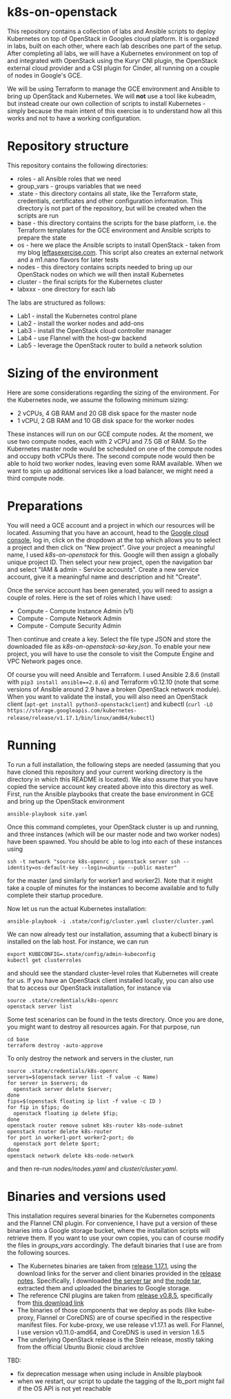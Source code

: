 # k8s-on-openstack

This repository contains a collection of labs and Ansible scripts to deploy Kubernetes on top of OpenStack in Googles cloud platform. It is organized in labs, built on each other, where each lab describes one part of the setup. After completing all labs, we will have a Kubernetes environment on top of and integrated with OpenStack using the Kuryr CNI plugin, the OpenStack external cloud provider and a CSI plugin for Cinder, all running on a couple of nodes in Google's GCE.

We will be using Terraform to manage the GCE environment and Ansible to bring up OpenStack and Kubernetes. We will **not** use a tool like kubeadm, but instead create our own collection of scripts to install Kubernetes - simply because the main intent of this exercise is to understand how all this works and not to have a working configuration.

# Repository structure

This repository contains the following directories:

* roles - all Ansible roles that we need
* group_vars - groups variables that we need
* .state - this directory contains all state, like the Terraform state, credentials, certificates and other configuration information. This directory is not part of the repository, but will be created when the scripts are run
* base - this directory contains the scripts for the base platform, i.e. the Terraform templates for the GCE environment and Ansible scripts to prepare the state
* os - here we place the Ansible scripts to install OpenStack - taken from my blog [leftasexercise.com](https://leftasexercise.com/2020/01/20/q-running-your-own-cloud-with-openstack-overview/). This script also creates an external network and a m1.nano flavors for later tests
* nodes - this directory contains scripts needed to bring up our OpenStack nodes on which we will then install Kubernetes
* cluster - the final scripts for the Kubernetes cluster
* labxxx - one directory for each lab

The labs are structured as follows:

* Lab1 - install the Kubernetes control plane
* Lab2 - install the worker nodes and add-ons
* Lab3 - install the OpenStack cloud controller manager
* Lab4 - use Flannel with the host-gw backend
* Lab5 - leverage the OpenStack router to build a network solution


# Sizing of the environment

Here are some considerations regarding the sizing of the environment. For the Kubernetes node, we assume the following minimum sizing:

* 2 vCPUs, 4 GB RAM and 20 GB disk space for the master node
* 1 vCPU, 2 GB RAM and 10 GB disk space for the worker nodes

These instances will run on our GCE compute nodes. At the moment, we use two compute nodes, each with 2 vCPU and 7.5 GB of RAM. So the Kubernetes master node would be scheduled on one of the compute nodes and occupy both vCPUs there. The second compute node would then be able to hold two worker nodes, leaving even some RAM available. When we want to spin up additional services like a load balancer, we might need a third compute node. 


# Preparations

You will need a GCE account and a project in which our resources will be located. Assuming that you have an account, head to the [Google cloud console](https://console.cloud.google.com/), log in, click on the dropdown at the top which allows you to select a project and then click on "New project". Give your project a meaningful name, I used *k8s-on-openstack* for this. Google will then assign a globally unique project ID. Then select your new project, open the navigation bar and select "IAM & admin - Service accounts". Create a new service account, give it a meaningful name and description and hit "Create". 

Once the service account has been generated, you will need to assign a couple of roles. Here is the set of roles which I have used:

* Compute - Compute Instance Admin (v1)
* Compute - Compute Network Admin
* Compute - Compute Security Admin

Then continue and create a key. Select the file type JSON and store the downloaded file as *k8s-on-openstack-sa-key.json*. To enable your new project, you will have to use the console to visit the Compute Engine and VPC Network pages once. 

Of course you will need Ansible and Terraform. I used Ansible 2.8.6 (install with `pip3 install ansible==2.8.6`) and Terraform v0.12.10 (note that some versions of Ansible around 2.9 have a broken OpenStack network module). When you want to validate the install, you will also need an OpenStack client (`apt-get install python3-openstackclient`) and kubectl (`curl -LO https://storage.googleapis.com/kubernetes-release/release/v1.17.1/bin/linux/amd64/kubectl`)

# Running 

To run a full installation, the following steps are needed (assuming that you have cloned this repository and your current working directory is the directory in which this README is located). We also assume that you have copied the service account key created above into this directory as well. First, run the Ansible playbooks that create the base environment in GCE and bring up the OpenStack environment 

```
ansible-playbook site.yaml
```

Once this command completes, your OpenStack cluster is up and running, and three instances (which will be our master node and two worker nodes) have been spawned. You should be able to log into each of these instances using

```
ssh -t network "source k8s-openrc ; openstack server ssh --identity=os-default-key --login=ubuntu --public master"
```

for the master (and similarly for worker1 and worker2). Note that it might take a couple of minutes for the instances to become available and to fully complete their startup procedure.

Now let us run the actual Kubernetes installation:

```
ansible-playbook -i .state/config/cluster.yaml cluster/cluster.yaml
```

We can now already test our installation, assuming that a kubectl binary is installed on the lab host. For instance, we can run

```
export KUBECONFIG=.state/config/admin-kubeconfig
kubectl get clusterroles
```

and should see the standard cluster-level roles that Kubernetes will create for us. If you have an OpenStack client installed locally, you can also use that to access our OpenStack installation, for instance via

```
source .state/credentials/k8s-openrc
openstack server list
```

Some test scenarios can be found in the tests directory. Once you are done, you might want to destroy all resources again. For that purpose, run

```
cd base
terraform destroy -auto-approve
```

To only destroy the network and servers in the cluster, run
```
source .state/credentials/k8s-openrc
servers=$(openstack server list -f value -c Name)
for server in $servers; do
  openstack server delete $server;
done
fips=$(openstack floating ip list -f value -c ID )
for fip in $fips; do
  openstack floating ip delete $fip;
done
openstack router remove subnet k8s-router k8s-node-subnet
openstack router delete k8s-router
for port in worker1-port worker2-port; do
  openstack port delete $port;
done
openstack network delete k8s-node-network
```

and then re-run *nodes/nodes.yaml* and *cluster/cluster.yaml*. 


# Binaries and versions used

This installation requires several binaries for the Kubernetes components and the Flannel CNI plugin. For convenience, I have put a version of these binaries into a Google storage bucket, where the installation scripts will retrieve them. If you want to use your own copies, you can of course modify the files in *groups_vars* accordingly. The default binaries that I use are from the following sources.

* The Kubernetes binaries are taken from [release 1.17.1](https://github.com/kubernetes/kubernetes/releases/tag/v1.17.1), using the download links for the server and client binaries provided in the [release notes](https://github.com/kubernetes/kubernetes/blob/master/CHANGELOG/CHANGELOG-1.17.md#downloads-for-v1171). Specifically, I downloaded [the server tar](https://dl.k8s.io/v1.17.1/kubernetes-server-linux-amd64.tar.gz) and [the node tar](https://dl.k8s.io/v1.17.1/kubernetes-node-linux-amd64.tar.gz), extracted them and uploaded the binaries to Google storage.
* The reference CNI plugins are taken from [release v0.8.5](https://github.com/containernetworking/plugins/releases/tag/v0.8.5), specifically from [this download link](https://github.com/containernetworking/plugins/releases/download/v0.8.5/cni-plugins-linux-amd64-v0.8.5.tgz)
* The binaries of those components that we deploy as pods (like kube-proxy, Flannel or CoreDNS) are of course specified in the respective manifest files. For kube-proxy, we use release v1.17.1 as well. For Flannel, I use version v0.11.0-amd64, and CoreDNS is used in version 1.6.5
* The underlying OpenStack release is the Stein release, mostly taking from the official Ubuntu Bionic cloud archive

TBD: 

* fix deprecation message when using include in Ansible playbook
* when we restart, our script to update the tagging of the lb_port might fail if the OS API is not yet reachable
